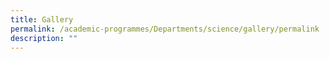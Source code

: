 ```yaml
---
title: Gallery
permalink: /academic-programmes/Departments/science/gallery/permalink
description: ""
---
```

